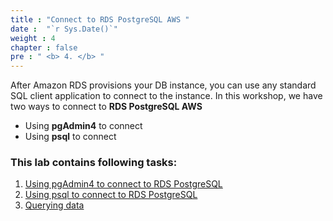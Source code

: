 ```yaml
---
title : "Connect to RDS PostgreSQL AWS "
date :  "`r Sys.Date()`" 
weight : 4 
chapter : false
pre : " <b> 4. </b> "
---
```

After Amazon RDS provisions your DB instance, you can use any standard SQL client application to connect to the instance. In this workshop, we have two ways to connect to **RDS PostgreSQL AWS**
- Using **pgAdmin4** to connect
- Using **psql** to connect

### This lab contains following tasks:

 1. [Using pgAdmin4 to connect to RDS PostgreSQL](4-1-usingpgadmin4/)
 2. [Using psql to connect to RDS PostgreSQL](4-2-usingpsql/)
 3. [Querying data](4-3-queryingdata/)
 

